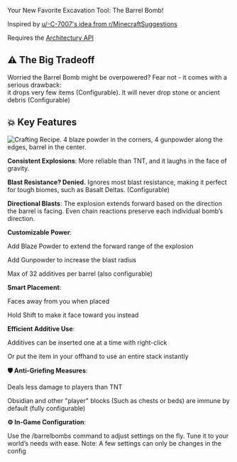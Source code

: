 Your New Favorite Excavation Tool: The Barrel Bomb!

Inspired by [u/-C-7007's idea from r/MinecraftSuggestions](https://www.reddit.com/r/minecraftsuggestions/comments/1kmrqhx/explosive_barrel_a_better_explosive_for_tunnels/)

Requires the [Architectury API](https://modrinth.com/mod/architectury-api)

## **⚠️ The Big Tradeoff**
Worried the Barrel Bomb might be overpowered? Fear not - it comes with a serious drawback: \
it drops very few items (Configurable).
It will never drop stone or ancient debris (Configurable)

## **💥 Key Features**

![Crafting Recipe. 4 blaze powder in the corners, 4 gunpowder along the edges, barrel in the center.](https://cdn.modrinth.com/data/cached_images/61aabcd392f7c698eb517eb570534863944bf6b9.png)

**Consistent Explosions**: More reliable than TNT, and it laughs in the face of gravity.

**Blast Resistance? Denied.** Ignores most blast resistance, making it perfect for tough biomes, such as Basalt Deltas. (Configurable)

**Directional Blasts**: The explosion extends forward based on the direction the barrel is facing. Even chain reactions preserve each individual bomb’s direction.

**Customizable Power**:

Add Blaze Powder to extend the forward range of the explosion

Add Gunpowder to increase the blast radius

Max of 32 additives per barrel (also configurable)

**Smart Placement**:

Faces away from you when placed

Hold Shift to make it face toward you instead

**Efficient Additive Use**:

Additives can be inserted one at a time with right-click

Or put the item in your offhand to use an entire stack instantly

**🛡️ Anti-Griefing Measures**:

Deals less damage to players than TNT

Obsidian and other "player" blocks (Such as chests or beds) are immune by default (fully configurable)

**⚙️ In-Game Configuration**:

Use the /barrelbombs command to adjust settings on the fly. Tune it to your world’s needs with ease. Note: A few settings can only be changes in the config
